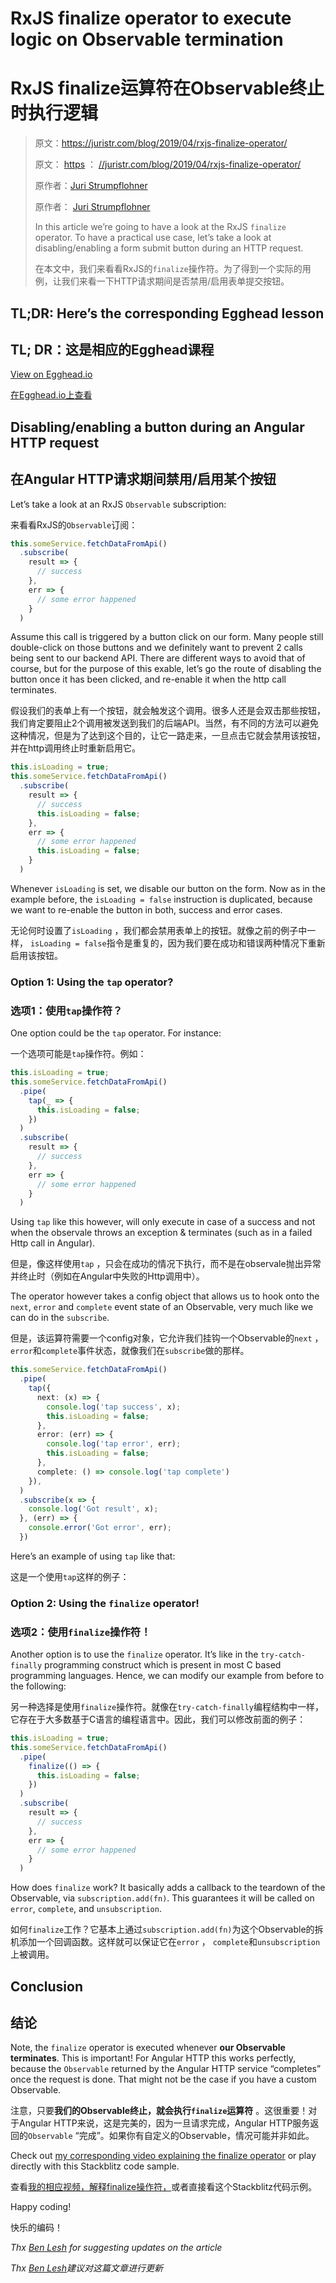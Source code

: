 # RxJS finalize operator to execute logic on Observable termination

# RxJS finalize运算符在Observable终止时执行逻辑


> 原文：<https://juristr.com/blog/2019/04/rxjs-finalize-operator/>
>
> 原文： [https](https://juristr.com/blog/2019/04/rxjs-finalize-operator/) ： [//juristr.com/blog/2019/04/rxjs-finalize-operator/](https://juristr.com/blog/2019/04/rxjs-finalize-operator/)
>
>
> 原作者：[Juri Strumpflohner](/authors/juristr)
>
> 原作者： [Juri Strumpflohner](/authors/juristr)
>
>
> In this article we’re going to have a look at the RxJS `finalize` operator. To have a practical use case, let’s take a look at disabling/enabling a form submit button during an HTTP request.
>
> 在本文中，我们来看看RxJS的`finalize`操作符。为了得到一个实际的用例，让我们来看一下HTTP请求期间是否禁用/启用表单提交按钮。
>

## TL;DR: Here’s the corresponding Egghead lesson

## TL; DR：这是相应的Egghead课程


 [View on Egghead.io](https://egghead.io/lessons/angular-execute-code-when-the-rxjs-observable-terminates-with-the-finalize-operator)

[在Egghead.io上查看](https://egghead.io/lessons/angular-execute-code-when-the-rxjs-observable-terminates-with-the-finalize-operator)


## Disabling/enabling a button during an Angular HTTP request

## 在Angular HTTP请求期间禁用/启用某个按钮


Let’s take a look at an RxJS `Observable` subscription:

来看看RxJS的`Observable`订阅：


```typescript
this.someService.fetchDataFromApi()
  .subscribe(
    result => {
      // success
    },
    err => {
      // some error happened
    }
  )
```

Assume this call is triggered by a button click on our form. Many people still double-click on those buttons and we definitely want to prevent 2 calls being sent to our backend API. There are different ways to avoid that of course, but for the purpose of this exable, let’s go the route of disabling the button once it has been clicked, and re-enable it when the http call terminates.

假设我们的表单上有一个按钮，就会触发这个调用。很多人还是会双击那些按钮，我们肯定要阻止2个调用被发送到我们的后端API。当然，有不同的方法可以避免这种情况，但是为了达到这个目的，让它一路走来，一旦点击它就会禁用该按钮，并在http调用终止时重新启用它。


```typescript
this.isLoading = true;
this.someService.fetchDataFromApi()
  .subscribe(
    result => {
      // success
      this.isLoading = false;
    },
    err => {
      // some error happened
      this.isLoading = false;
    }
  )
```

Whenever `isLoading` is set, we disable our button on the form. Now as in the example before, the `isLoading = false` instruction is duplicated, because we want to re-enable the button in both, success and error cases.

无论何时设置了`isLoading` ，我们都会禁用表单上的按钮。就像之前的例子中一样， `isLoading = false`指令是重复的，因为我们要在成功和错误两种情况下重新启用该按钮。


### Option 1: Using the `tap` operator?

### 选项1：使用`tap`操作符？


One option could be the `tap` operator. For instance:

一个选项可能是`tap`操作符。例如：


```typescript
this.isLoading = true;
this.someService.fetchDataFromApi()
  .pipe(
    tap(_ => {
      this.isLoading = false;
    })
  )
  .subscribe(
    result => {
      // success
    },
    err => {
      // some error happened
    }
  )
```

Using `tap` like this however, will only execute in case of a success and not when the observale throws an exception & terminates (such as in a failed Http call in Angular).

但是，像这样使用`tap` ，只会在成功的情况下执行，而不是在observale抛出异常并终止时（例如在Angular中失败的Http调用中）。


The operator however takes a config object that allows us to hook onto the `next`, `error` and `complete` event state of an Observable, very much like we can do in the `subscribe`.

但是，该运算符需要一个config对象，它允许我们挂钩一个Observable的`next` ， `error`和`complete`事件状态，就像我们在`subscribe`做的那样。


```typescript
this.someService.fetchDataFromApi()
  .pipe(
    tap({
      next: (x) => {
        console.log('tap success', x);
        this.isLoading = false;
      },
      error: (err) => {
        console.log('tap error', err);
        this.isLoading = false;
      },
      complete: () => console.log('tap complete')
    }),
  )
  .subscribe(x => {
    console.log('Got result', x);
  }, (err) => {
    console.error('Got error', err);
  })
```

Here’s an example of using `tap` like that:

这是一个使用`tap`这样的例子：


### Option 2: Using the `finalize` operator!

### 选项2：使用`finalize`操作符！


Another option is to use the `finalize` operator. It’s like in the `try-catch-finally` programming construct which is present in most C based programming languages. Hence, we can modify our example from before to the following:

另一种选择是使用`finalize`操作符。就像在`try-catch-finally`编程结构中一样，它存在于大多数基于C语言的编程语言中。因此，我们可以修改前面的例子：


```typescript
this.isLoading = true;
this.someService.fetchDataFromApi()
  .pipe(
    finalize(() => {
      this.isLoading = false;
    })
  )
  .subscribe(
    result => {
      // success
    },
    err => {
      // some error happened
    }
  )
```

How does `finalize` work? It basically adds a callback to the teardown of the Observable, via `subscription.add(fn)`. This guarantees it will be called on `error`, `complete`, and `unsubscription`.

如何`finalize`工作？它基本上通过`subscription.add(fn)`为这个Observable的拆机添加一个回调函数。这样就可以保证它在`error` ， `complete`和`unsubscription`上被调用。


## Conclusion

## 结论


Note, the `finalize` operator is executed whenever **our Observable terminates**. This is important! For Angular HTTP this works perfectly, because the `Observable` returned by the Angular HTTP service “completes” once the request is done. That might not be the case if you have a custom Observable.

注意，只要**我们的Observable终止，**就会执行`finalize`运算**符** 。这很重要！对于Angular HTTP来说，这是完美的，因为一旦请求完成，Angular HTTP服务返回的`Observable` “完成”。如果你有自定义的Observable，情况可能并非如此。


Check out [my corresponding video explaining the finalize operator](https://egghead.io/lessons/angular-execute-code-when-the-rxjs-observable-terminates-with-the-finalize-operator) or play directly with this Stackblitz code sample.

查看[我的相应视频，解释finalize操作符，](https://egghead.io/lessons/angular-execute-code-when-the-rxjs-observable-terminates-with-the-finalize-operator)或者直接看这个Stackblitz代码示例。


Happy coding!

快乐的编码！


*Thx [Ben Lesh](https://mobile.twitter.com/BenLesh) for suggesting updates on the article*

*Thx [Ben Lesh](https://mobile.twitter.com/BenLesh)建议对这篇文章进行更新*

